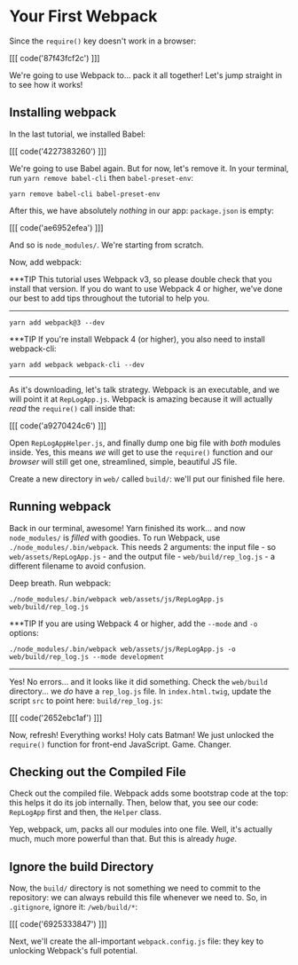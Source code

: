 # Your First Webpack

Since the `require()` key doesn't work in a browser:

[[[ code('87f43fcf2c') ]]]

We're going to use Webpack to... pack it all together! Let's jump straight in
to see how it works!

## Installing webpack

In the last tutorial, we installed Babel:

[[[ code('4227383260') ]]]

We're going to use Babel again. But for now, let's remove it. In your terminal, run
`yarn remove babel-cli` then `babel-preset-env`:

```terminal-silent
yarn remove babel-cli babel-preset-env
```

After this, we have absolutely *nothing* in our app: `package.json` is empty:

[[[ code('ae6952efea') ]]]

And so is `node_modules/`. We're starting from scratch.

Now, add webpack:

***TIP
This tutorial uses Webpack v3, so please double check that you install that version. If you
do want to use Webpack 4 or higher, we've done our best to add tips throughout the tutorial 
to help you.
***

```terminal
yarn add webpack@3 --dev
```

***TIP
If you're install Webpack 4 (or higher), you also need to install webpack-cli:

```terminal
yarn add webpack webpack-cli --dev
```
***

As it's downloading, let's talk strategy. Webpack is an executable, and we will point
it at `RepLogApp.js`. Webpack is amazing because it will actually *read* the `require()`
call inside that:

[[[ code('a9270424c6') ]]]

Open `RepLogAppHelper.js`, and finally dump one big file with *both* modules inside.
Yes, this means *we* will get to use the `require()` function and our *browser* will
still get one, streamlined, simple, beautiful JS file.

Create a new directory in `web/` called `build/`: we'll put our finished file here.

## Running webpack

Back in our terminal, awesome! Yarn finished its work... and now `node_modules/`
is *filled* with goodies. To run Webpack, use `./node_modules/.bin/webpack`. This
needs 2 arguments: the input file - so `web/assets/RepLogApp.js` - and the output
file - `web/build/rep_log.js` - a different filename to avoid confusion.

Deep breath. Run webpack:

```terminal-silent
./node_modules/.bin/webpack web/assets/js/RepLogApp.js web/build/rep_log.js
```

***TIP
If you are using Webpack 4 or higher, add the `--mode` and `-o` options:

```terminal-silent
./node_modules/.bin/webpack web/assets/js/RepLogApp.js -o web/build/rep_log.js --mode development
```
***

Yes! No errors... and it looks like it did something. Check the `web/build` directory...
we *do* have a `rep_log.js` file. In `index.html.twig`, update the script `src`
to point here: `build/rep_log.js`:

[[[ code('2652ebc1af') ]]]

Now, refresh! Everything works! Holy cats Batman! We just unlocked the `require()`
function for front-end JavaScript. Game. Changer.

## Checking out the Compiled File

Check out the compiled file. Webpack adds some bootstrap code at the top: this helps
it do its job internally. Then, below that, you see our code: `RepLogApp` first and
then, the `Helper` class.

Yep, webpack, um, packs all our modules into one file. Well, it's actually much,
much more powerful than that. But this is already *huge*.

## Ignore the build Directory

Now, the `build/` directory is not something we need to commit to the repository:
we can always rebuild this file whenever we need to. So, in `.gitignore`, ignore
it: `/web/build/*`:

[[[ code('6925333847') ]]]

Next, we'll create the all-important `webpack.config.js` file: they key to unlocking
Webpack's full potential.
